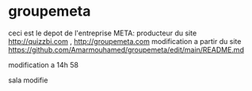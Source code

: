# groupemeta
ceci est le depot de l'entreprise META: producteur du site http://quizzbi.com , http://groupemeta.com
 modification a partir du site https://github.com/Amarmouhamed/groupemeta/edit/main/README.md
 
 modification a 14h 58

sala modifie
